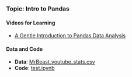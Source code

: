 ### Topic: Intro to Pandas

#### Videos for Learning

- [A Gentle Introduction to Pandas Data Analysis](https://youtu.be/_Eb0utIRdkw?si=HyjYdeA9lwxagb8O)

#### Data and Code

- **Data**: [MrBeast_youtube_stats.csv](01_Intro_to_Pandas/MrBeast_youtube_stats.csv)
- **Code**: [test.ipynb](01_Intro_to_Pandas/test.ipynb)
